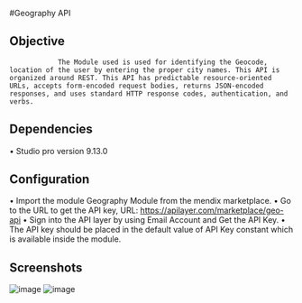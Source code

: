 #Geography API

## Objective
                The Module used is used for identifying the Geocode, location of the user by entering the proper city names. This API is organized around REST. This API has predictable resource-oriented URLs, accepts form-encoded request bodies, returns JSON-encoded responses, and uses standard HTTP response codes, authentication, and verbs. 
## Dependencies 
•	Studio pro version 9.13.0

## Configuration
•	Import the module Geography Module from the mendix marketplace.
•	Go to the URL to get the API key, URL: https://apilayer.com/marketplace/geo-api
•	Sign into the API layer by using Email Account and Get the API Key.
•	The API key should be placed in the default value of API Key constant which is available inside the module.

## Screenshots 
 
![image](https://user-images.githubusercontent.com/119506038/222839816-4c3f6941-ef05-4d33-8169-39e73ff9c134.png)
![image](https://user-images.githubusercontent.com/119506038/222839827-94b56d48-4dd3-4f07-8f24-0209f73a13d4.png)




